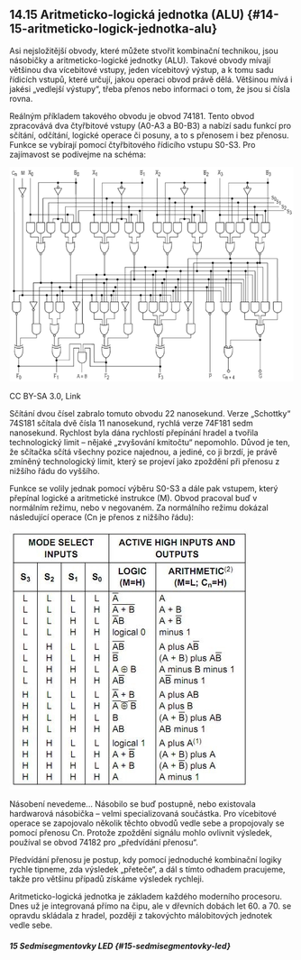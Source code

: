 ## 14.15 Aritmeticko-logická jednotka (ALU) {#14-15-aritmeticko-logick-jednotka-alu}

Asi nejsložitější obvody, které můžete stvořit kombinační technikou, jsou násobičky a aritmeticko-logické jednotky (ALU). Takové obvody mívají většinou dva vícebitové vstupy, jeden vícebitový výstup, a k tomu sadu řídicích vstupů, které určují, jakou operaci obvod právě dělá. Většinou mívá i jakési „vedlejší výstupy“, třeba přenos nebo informaci o tom, že jsou si čísla rovna.

Reálným příkladem takového obvodu je obvod 74181\. Tento obvod zpracovává dva čtyřbitové vstupy (A0-A3 a B0-B3) a nabízí sadu funkcí pro sčítání, odčítání, logické operace či posuny, a to s přenosem i bez přenosu. Funkce se vybírají pomocí čtyřbitového řídicího vstupu S0-S3\. Pro zajímavost se podívejme na schéma:

![180-1.png](images/000187.png)

CC BY-SA 3.0, Link

Sčítání dvou čísel zabralo tomuto obvodu 22 nanosekund. Verze „Schottky“ 74S181 sčítala dvě čísla 11 nanosekund, rychlá verze 74F181 sedm nanosekund. Rychlost byla dána rychlostí přepínání hradel a tvořila technologický limit – nějaké „zvyšování kmitočtu“ nepomohlo. Důvod je ten, že sčítačka sčítá všechny pozice najednou, a jediné, co ji brzdí, je právě zmíněný technologický limit, který se projeví jako zpoždění při přenosu z nižšího řádu do vyššího.

Funkce se volily jednak pomocí výběru S0-S3 a dále pak vstupem, který přepínal logické a aritmetické instrukce (M). Obvod pracoval buď v normálním režimu, nebo v negovaném. Za normálního režimu dokázal následující operace (Cn je přenos z nižšího řádu):

![181-1.jpeg](images/00225.jpeg)

Násobení nevedeme... Násobilo se buď postupně, nebo existovala hardwarová násobička – velmi specializovaná součástka. Pro vícebitové operace se zapojovalo několik těchto obvodů vedle sebe a propojovaly se pomocí přenosu Cn. Protože zpoždění signálu mohlo ovlivnit výsledek, používal se obvod 74182 pro „předvídání přenosu“.

Předvídání přenosu je postup, kdy pomocí jednoduché kombinační logiky rychle tipneme, zda výsledek „přeteče“, a dál s tímto odhadem pracujeme, takže pro většinu případů získáme výsledek rychleji.

Aritmeticko-logická jednotka je základem každého moderního procesoru. Dnes už je integrovaná přímo na čipu, ale v dřevních dobách let 60\. a 70\. se opravdu skládala z hradel, později z takovýchto málobitových jednotek vedle sebe.

##### 15 Sedmisegmentovky LED {#15-sedmisegmentovky-led}